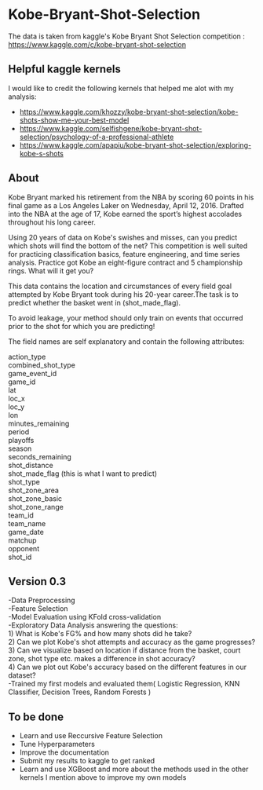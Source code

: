 # Kobe-Bryant-Shot-Selection
The data is taken from kaggle's Kobe Bryant Shot Selection competition :    
https://www.kaggle.com/c/kobe-bryant-shot-selection  

## Helpful kaggle kernels
I would like to credit the following kernels that helped me alot with my analysis:
  *  https://www.kaggle.com/khozzy/kobe-bryant-shot-selection/kobe-shots-show-me-your-best-model
  *  https://www.kaggle.com/selfishgene/kobe-bryant-shot-selection/psychology-of-a-professional-athlete  
  *  https://www.kaggle.com/apapiu/kobe-bryant-shot-selection/exploring-kobe-s-shots

## About
Kobe Bryant marked his retirement from the NBA by scoring 60 points in his final game as a Los Angeles Laker on Wednesday, April 12,    2016. Drafted into the NBA at the age of 17, Kobe earned the sport’s highest accolades throughout his long career.  
  
Using 20 years of data on Kobe's swishes and misses, can you predict which shots will find the bottom of the net? This competition is well suited for practicing classification basics, feature engineering, and time series analysis. Practice got Kobe an eight-figure  contract and 5 championship rings. What will it get you?  
  
This data contains the location and circumstances of every field goal attempted by Kobe Bryant took during his 20-year career.The task is to predict whether the basket went in (shot_made_flag).  

To avoid leakage, your method should only train on events that occurred prior to the shot for which you are predicting!     
    
The field names are self explanatory and contain the following attributes:    
   
action_type  
combined_shot_type  
game_event_id  
game_id  
lat   
loc_x  
loc_y  
lon   
minutes_remaining  
period  
playoffs  
season   
seconds_remaining  
shot_distance  
shot_made_flag (this is what I want to predict)  
shot_type  
shot_zone_area  
shot_zone_basic  
shot_zone_range  
team_id  
team_name  
game_date  
matchup  
opponent  
shot_id  
   
## Version 0.3
-Data Preprocessing    
-Feature Selection   
-Model Evaluation using KFold cross-validation     
-Exploratory Data Analysis answering the questions:       
    1) What is Kobe's FG% and how many shots did he take?  
    2) Can we plot Kobe's shot attempts and accuracy as the game progresses?  
    3) Can we visualize based on location if distance from the basket, court zone, shot type etc. makes a difference in shot accuracy?   
    4) Can we plot out Kobe's accuracy based on the different features in our dataset?     
-Trained my first models and evaluated them( Logistic Regression, KNN Classifier, Decision Trees, Random Forests )   
  
## To be done
  * Learn and use Reccursive Feature Selection   
  * Tune Hyperparameters    
  * Improve the documentation   
  * Submit my results to kaggle to get ranked   
  * Learn and use XGBoost and more about the methods used in the other kernels I mention above to improve my own models   
  
